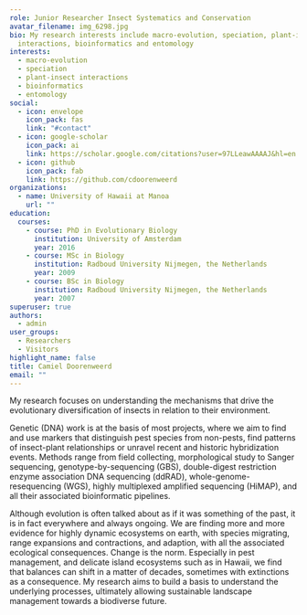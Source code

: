 ```yaml
---
role: Junior Researcher Insect Systematics and Conservation
avatar_filename: img_6298.jpg
bio: My research interests include macro-evolution, speciation, plant-insect
  interactions, bioinformatics and entomology
interests:
  - macro-evolution
  - speciation
  - plant-insect interactions
  - bioinformatics
  - entomology
social:
  - icon: envelope
    icon_pack: fas
    link: "#contact"
  - icon: google-scholar
    icon_pack: ai
    link: https://scholar.google.com/citations?user=97LLeawAAAAJ&hl=en
  - icon: github
    icon_pack: fab
    link: https://github.com/cdoorenweerd
organizations:
  - name: University of Hawaii at Manoa
    url: ""
education:
  courses:
    - course: PhD in Evolutionary Biology
      institution: University of Amsterdam
      year: 2016
    - course: MSc in Biology
      institution: Radboud University Nijmegen, the Netherlands
      year: 2009
    - course: BSc in Biology
      institution: Radboud University Nijmegen, the Netherlands
      year: 2007
superuser: true
authors:
  - admin
user_groups:
  - Researchers
  - Visitors
highlight_name: false
title: Camiel Doorenweerd
email: ""
---
```

My research focuses on understanding the mechanisms that drive the evolutionary diversification of insects in relation to their environment.

Genetic (DNA) work is at the basis of most projects, where we aim to find and use markers that distinguish pest species from non-pests, find patterns of insect-plant relationships or unravel recent and historic hybridization events. Methods range from field collecting, morphological study to Sanger sequencing, genotype-by-sequencing (GBS), double-digest restriction enzyme association DNA sequencing (ddRAD), whole-genome-resequencing (WGS), highly multiplexed amplified sequencing (HiMAP), and all their associated bioinformatic pipelines.

Although evolution is often talked about as if it was something of the past, it is in fact everywhere and always ongoing. We are finding more and more evidence for highly dynamic ecosystems on earth, with species migrating, range expansions and contractions, and adaption, with all the associated ecological consequences. Change is the norm. Especially in pest management, and delicate island ecosystems such as in Hawaii, we find that balances can shift in a matter of decades, sometimes with extinctions as a consequence. My research aims to build a basis to understand the underlying processes, ultimately allowing sustainable landscape management towards a biodiverse future.